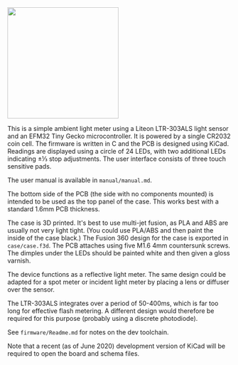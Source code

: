 <img src="https://user-images.githubusercontent.com/120347/83353560-5c061a80-a34b-11ea-853b-c11924ef79d6.jpg" width="250px">

This is a simple ambient light meter using a Liteon LTR-303ALS light sensor and
an EFM32 Tiny Gecko microcontroller. It is powered by a single CR2032 coin cell.
The firmware is written in C and the PCB is designed using KiCad. Readings are
displayed using a circle of 24 LEDs, with two additional LEDs indicating ±⅓ stop
adjustments. The user interface consists of three touch sensitive pads.

The user manual is available in `manual/manual.md`.

The bottom side of the PCB (the side with no components mounted) is intended to
be used as the top panel of the case. This works best with a standard 1.6mm PCB
thickness.

The case is 3D printed. It's best to use multi-jet fusion, as PLA and ABS are
usually not very light tight. (You could use PLA/ABS and then paint the inside of the case black.)
The Fusion 360 design for the case is exported in
`case/case.f3d`. The PCB attaches using five M1.6 4mm countersunk screws.
The dimples under the LEDs should be painted white and then given a gloss varnish.

The device functions as a reflective light meter. The same design could be
adapted for a spot meter or incident light meter by placing a lens or diffuser
over the sensor.

The LTR-303ALS integrates over a period of 50-400ms, which is far too long for
effective flash metering. A different design would therefore be required for
this purpose (probably using a discrete photodiode).

See `firmware/Readme.md` for notes on the dev toolchain.

Note that a recent (as of June 2020) development version of KiCad will be
required to open the board and schema files.

